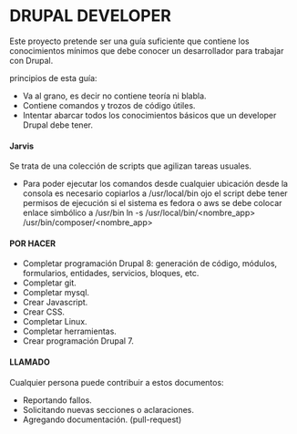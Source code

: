 DRUPAL DEVELOPER
=================
Este proyecto pretende ser una guía suficiente que contiene los conocimientos mínimos que debe conocer un desarrollador para trabajar con Drupal.

principios de esta guía:

* Va al grano, es decir no contiene teoría ni blabla.
* Contiene comandos y trozos de código útiles.
* Intentar abarcar todos los conocimientos básicos que un developer Drupal debe tener.

#### Jarvis
Se trata de una colección de scripts que agilizan tareas usuales.
* Para poder ejecutar los comandos desde cualquier ubicación desde la consola es necesario copiarlos a /usr/local/bin
ojo el script debe tener permisos de ejecución
si el sistema es fedora o aws se debe colocar enlace simbólico a /usr/bin
ln -s /usr/local/bin/<nombre_app> /usr/bin/composer/<nombre_app>

#### POR HACER

* Completar programación Drupal 8: generación de código, módulos, formularios, entidades, servicios, bloques, etc.
* Completar git.
* Completar mysql.
* Crear Javascript.
* Crear CSS.
* Completar Linux.
* Completar herramientas.
* Crear programación Drupal 7.

#### LLAMADO
Cualquier persona puede contribuir a estos documentos:
* Reportando fallos.
* Solicitando nuevas secciones o aclaraciones.
* Agregando documentación. (pull-request)
